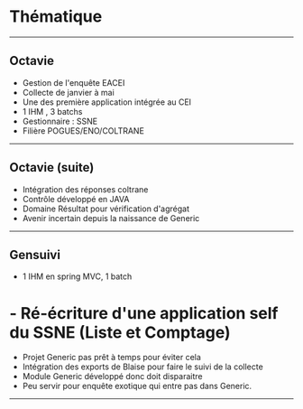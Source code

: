 # Thématique

---

## Octavie

- Gestion de l'enquête EACEI
- Collecte de janvier à mai
- Une des première application intégrée au CEI
- 1 IHM , 3 batchs
- Gestionnaire : SSNE 
- Filière POGUES/ENO/COLTRANE


---

## Octavie (suite)

- Intégration des réponses coltrane
- Contrôle développé en JAVA 
- Domaine Résultat pour vérification d'agrégat
- Avenir incertain depuis la naissance de Generic

---

## Gensuivi

- 1 IHM en spring MVC, 1 batch
# - Ré-écriture d'une application self du SSNE (Liste et Comptage)
- Projet Generic pas prêt à temps pour éviter cela
- Intégration des exports de Blaise pour faire le suivi de la collecte
- Module Generic développé donc doit disparaitre
- Peu servir pour enquête exotique qui entre pas dans Generic.

---

